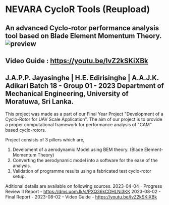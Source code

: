 # NEVARA CycloR Tools (Reupload)
An advanced Cyclo-rotor performance analysis tool based on Blade Element Momentum Theory.
![preview](https://github.com/CoDexterMoorSL/VS_Nevara/assets/134712940/eac1d9f8-ed7c-4b16-9eee-022c35a9691f)
-------------------------------------------------------------------------------------------
Video Guide : https://youtu.be/IvZ2kSKiXBk
-------------------------------------------------------------------------------------------
J.A.P.P. Jayasinghe | H.E. Edirisinghe | A.A.J.K. Adikari 
Batch 18 - Group 01 - 2023
Department of Mechanical Engineering,
University of Moratuwa,
Sri Lanka.
-------------------------------------------------------------------------------------------
This project was made as a part of our Final Year Project "Development of a Cyclo-Rotor for UAV Scale Application". 
The aim of our project is to provide a proper computational framework for performance analysis of "CAM" based cyclo-rotors.

Project consists of 3 pillers which are,
  1. Develoment of a aerodynamic Model using BEM theory. (Blade Element-Momentum Theory)
  2. Converting the aerodynamic model into a software for the ease of the analysis.
  3. Validation of programme results using a fabricated test cyclo-rotor setup.
 
Aditional details are available on following sources.
  2023-04-04 - Progress Review II Report - https://dms.uom.lk/s/PXQ36kCDHLNi3KK
  2023-08-02 - Final Report - 
  2023-08-02 - Video Guide  -  https://youtu.be/IvZ2kSKiXBk
